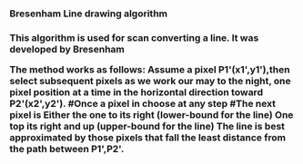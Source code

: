 <h3>Bresenham Line drawing algorithm<h3>
   
   
   
This algorithm is used for scan converting a line. It was developed by Bresenham

The method works as follows:
Assume a pixel P1'(x1',y1'),then select subsequent pixels as we work our may to the night, one pixel position at a time in the horizontal direction toward P2'(x2',y2').
   #Once a pixel in choose at any step
   #The next pixel is
Either the one to its right (lower-bound for the line)
One top its right and up (upper-bound for the line)
The line is best approximated by those pixels that fall the least distance from the path between P1',P2'.

